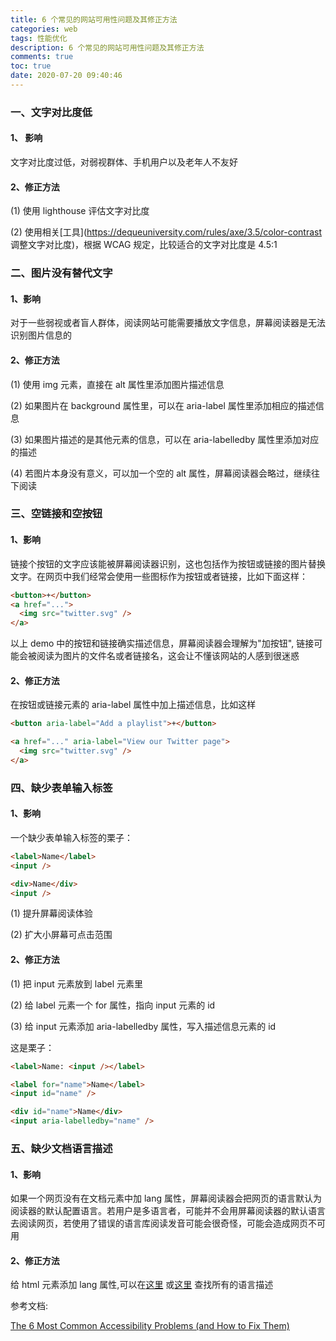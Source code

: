 ```yaml
---
title: 6 个常见的网站可用性问题及其修正方法
categories: web
tags: 性能优化
description: 6 个常见的网站可用性问题及其修正方法
comments: true
toc: true
date: 2020-07-20 09:40:46
---
```

### 一、文字对比度低

#### 1、 影响

文字对比度过低，对弱视群体、手机用户以及老年人不友好

#### 2、修正方法

(1) 使用 lighthouse 评估文字对比度

(2) 使用相关[工具](https://dequeuniversity.com/rules/axe/3.5/color-contrast 调整文字对比度)，根据 WCAG 规定，比较适合的文字对比度是 4.5:1

### 二、图片没有替代文字

#### 1、影响

对于一些弱视或者盲人群体，阅读网站可能需要播放文字信息，屏幕阅读器是无法识别图片信息的

#### 2、修正方法

(1) 使用 img 元素，直接在 alt 属性里添加图片描述信息

(2) 如果图片在 background 属性里，可以在 aria-label 属性里添加相应的描述信息

(3) 如果图片描述的是其他元素的信息，可以在 aria-labelledby 属性里添加对应的描述

(4) 若图片本身没有意义，可以加一个空的 alt 属性，屏幕阅读器会略过，继续往下阅读

### 三、空链接和空按钮

#### 1、影响

链接个按钮的文字应该能被屏幕阅读器识别，这也包括作为按钮或链接的图片替换文字。在网页中我们经常会使用一些图标作为按钮或者链接，比如下面这样：

```html
<button>+</button>
<a href="...">
  <img src="twitter.svg" />
</a>
```

以上 demo 中的按钮和链接确实描述信息，屏幕阅读器会理解为"加按钮", 链接可能会被阅读为图片的文件名或者链接名，这会让不懂该网站的人感到很迷惑

#### 2、修正方法

在按钮或链接元素的 aria-label 属性中加上描述信息，比如这样

```html
<button aria-label="Add a playlist">+</button>

<a href="..." aria-label="View our Twitter page">
  <img src="twitter.svg" />
</a>
```

### 四、缺少表单输入标签

#### 1、影响

一个缺少表单输入标签的栗子：

```html
<label>Name</label>
<input />

<div>Name</div>
<input />
```

(1) 提升屏幕阅读体验

(2) 扩大小屏幕可点击范围

#### 2、修正方法

(1) 把 input 元素放到 label 元素里

(2) 给 label 元素一个 for 属性，指向 input 元素的 id

(3) 给 input 元素添加 aria-labelledby 属性，写入描述信息元素的 id

这是栗子：

```html
<label>Name: <input /></label>

<label for="name">Name</label>
<input id="name" />

<div id="name">Name</div>
<input aria-labelledby="name" />
```

### 五、缺少文档语言描述

#### 1、影响

如果一个网页没有在文档元素中加 lang 属性，屏幕阅读器会把网页的语言默认为阅读器的默认配置语言。若用户是多语言者，可能并不会用屏幕阅读器的默认语言去阅读网页，若使用了错误的语言库阅读发音可能会很奇怪，可能会造成网页不可用

#### 2、修正方法

给 html 元素添加 lang 属性,可以在[这里](http://www.iana.org/assignments/language-subtag-registry/language-subtag-registry) 或[这里](https://r12a.github.io/app-subtags/) 查找所有的语言描述

参考文档:

[The 6 Most Common Accessibility Problems (and How to Fix Them)](https://blog.scottlogic.com/2020/07/02/6-most-common-accessibility-problems.html#empty-links-and-empty-buttons)